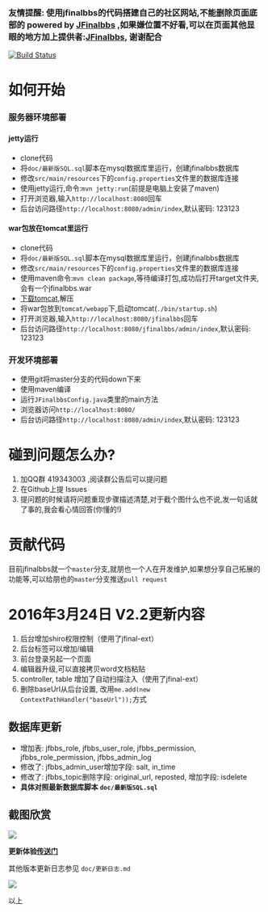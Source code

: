 ### 友情提醒: 使用jfinalbbs的代码搭建自己的社区网站,不能删除页面底部的 powered by [JFinalbbs](http://jfinalbbs.com) ,如果嫌位置不好看,可以在页面其他显眼的地方加上提供者:[JFinalbbs](http://jfinalbbs.com), 谢谢配合

[![Build Status](https://travis-ci.org/liygheart/jfinalbbs.svg?branch=master)](https://travis-ci.org/liygheart/jfinalbbs)

# 如何开始

### 服务器环境部署

#### jetty运行

- clone代码
- 将`doc/最新版SQL.sql`脚本在mysql数据库里运行，创建jfinalbbs数据库
- 修改`src/main/resources`下的`config.properties`文件里的数据库连接
- 使用jetty运行,命令:`mvn jetty:run`(前提是电脑上安装了maven)
- 打开浏览器,输入`http://localhost:8080`回车
- 后台访问路径`http://localhost:8080/admin/index`,默认密码: 123123

#### war包放在tomcat里运行

- clone代码
- 将`doc/最新版SQL.sql`脚本在mysql数据库里运行，创建jfinalbbs数据库
- 修改`src/main/resources`下的`config.properties`文件里的数据库连接
- 使用maven命令:`mvn clean package`,等待编译打包,成功后打开target文件夹,会有一个jfinalbbs.war
- [下载tomcat](http://tomcat.apache.org),解压
- 将war包放到`tomcat/webapp`下,启动tomcat(`./bin/startup.sh`)
- 打开浏览器,输入`http://localhost:8080/jfinalbbs`回车
- 后台访问路径`http://localhost:8080/jfinalbbs/admin/index`,默认密码: 123123

### 开发环境部署

- 使用git将master分支的代码down下来
- 使用maven编译
- 运行`JFinalbbsConfig.java`类里的main方法
- 浏览器访问`http://localhost:8080/`
- 后台访问路径`http://localhost:8080/admin/index`,默认密码: 123123

# 碰到问题怎么办?

1. 加QQ群 419343003 ,阅读群公告后可以提问题
2. 在Github上提 Issues
3. 提问题的时候请将问题重现步骤描述清楚,对于截个图什么也不说,发一句话就了事的,我会看心情回答(你懂的!)

# 贡献代码

目前jfinalbbs就一个`master`分支,就朋也一个人在开发维护,如果想分享自己拓展的功能等,可以给朋也的`master`分支推送`pull request`

# 2016年3月24日 V2.2更新内容

1. 后台增加shiro权限控制（使用了jfinal-ext）
2. 后台标签可以增加/编辑
3. 前台登录另起一个页面
4. 编辑器升级,可以直接拷贝word文档粘贴
5. controller, table 增加了自动扫描注入（使用了jfinal-ext）
6. 删除baseUrl从后台设置, 改用`me.add(new ContextPathHandler("baseUrl"));`方式

## 数据库更新

- 增加表: jfbbs_role, jfbbs_user_role, jfbbs_permission, jfbbs_role_permission, jfbbs_admin_log
- 修改了: jfbbs_admin_user增加字段: salt, in_time
- 修改了: jfbbs_topic删除字段: original_url, reposted, 增加字段: isdelete
- **具体对照最新数据库脚本 `doc/最新版SQL.sql`**

## 截图欣赏

![](http://7xj5k8.com1.z0.glb.clouddn.com/QQ20160324-0.png)

**更新体验[传送门](http://jfinalbbs.com)**

其他版本更新日志参见 `doc/更新日志.md`

![](http://jfinalbbs.com/static/upload/imgs/381938b1861da719.jpeg)

以上
